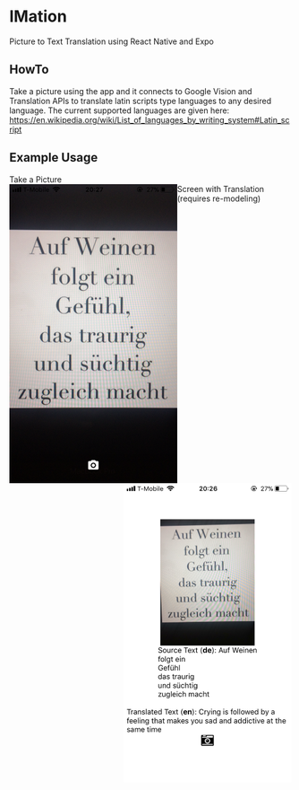 # IMation
Picture to Text Translation using React Native and Expo

## HowTo
Take a picture using the app and it connects to Google Vision and Translation APIs to translate latin scripts type languages to any desired language. The current supported languages are given here: https://en.wikipedia.org/wiki/List_of_languages_by_writing_system#Latin_script

## Example Usage
<div>Take a Picture </div><img src ="picture.PNG" align="left" width="300px"/>
<div>Screen with Translation (requires re-modeling) </div><img src ="translation.PNG" align="right" width="300px"/>
